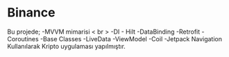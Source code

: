 # Binance
Bu projede;
-MVVM mimarisi
< br >
-DI - Hilt
-DataBinding
-Retrofit
-Coroutines
-Base Classes
-LiveData
-ViewModel
-Coil
-Jetpack Navigation
Kullanılarak Kripto uygulaması yapılmıştır.

